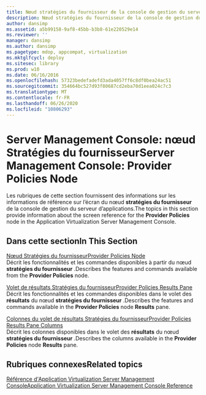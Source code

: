 ```yaml
---
title: Nœud stratégies du fournisseur de la console de gestion du serveur
description: Nœud stratégies du fournisseur de la console de gestion du serveur
author: dansimp
ms.assetid: a5b99158-9af8-45bb-b3b8-61e220529e14
ms.reviewer: ''
manager: dansimp
ms.author: dansimp
ms.pagetype: mdop, appcompat, virtualization
ms.mktglfcycl: deploy
ms.sitesec: library
ms.prod: w10
ms.date: 06/16/2016
ms.openlocfilehash: 57323bedefadefd3ada4057ff6c8df0bea24ac51
ms.sourcegitcommit: 354664bc527d93f80687cd2eba70d1eea024c7c3
ms.translationtype: MT
ms.contentlocale: fr-FR
ms.lasthandoff: 06/26/2020
ms.locfileid: "10806293"
---
```

# <span data-ttu-id="b303c-103">Server Management Console: nœud Stratégies du fournisseur</span><span class="sxs-lookup"><span data-stu-id="b303c-103">Server Management Console: Provider Policies Node</span></span>


<span data-ttu-id="b303c-104">Les rubriques de cette section fournissent des informations sur les informations de référence sur l’écran du nœud **stratégies du fournisseur** de la console de gestion du serveur d’applications.</span><span class="sxs-lookup"><span data-stu-id="b303c-104">The topics in this section provide information about the screen reference for the **Provider Policies** node in the Application Virtualization Server Management Console.</span></span>

## <span data-ttu-id="b303c-105">Dans cette section</span><span class="sxs-lookup"><span data-stu-id="b303c-105">In This Section</span></span>


<a href="" id="provider-policies-node"></a>[<span data-ttu-id="b303c-106">Nœud Stratégies du fournisseur</span><span class="sxs-lookup"><span data-stu-id="b303c-106">Provider Policies Node</span></span>](provider-policies-node.md)  
<span data-ttu-id="b303c-107">Décrit les fonctionnalités et les commandes disponibles à partir du nœud **stratégies du fournisseur** .</span><span class="sxs-lookup"><span data-stu-id="b303c-107">Describes the features and commands available from the **Provider Policies** node.</span></span>

<a href="" id="provider-policies-results-pane"></a>[<span data-ttu-id="b303c-108">Volet de résultats Stratégies du fournisseur</span><span class="sxs-lookup"><span data-stu-id="b303c-108">Provider Policies Results Pane</span></span>](provider-policies-results-pane.md)  
<span data-ttu-id="b303c-109">Décrit les fonctionnalités et les commandes disponibles dans le volet des **résultats** du nœud **stratégies du fournisseur** .</span><span class="sxs-lookup"><span data-stu-id="b303c-109">Describes the features and commands available in the **Provider Policies** node **Results** pane.</span></span>

<a href="" id="provider-policies-results-pane-columns"></a>[<span data-ttu-id="b303c-110">Colonnes du volet de résultats Stratégies du fournisseur</span><span class="sxs-lookup"><span data-stu-id="b303c-110">Provider Policies Results Pane Columns</span></span>](provider-policies-results-pane-columns.md)  
<span data-ttu-id="b303c-111">Décrit les colonnes disponibles dans le volet des **résultats** du nœud **stratégies du fournisseur** .</span><span class="sxs-lookup"><span data-stu-id="b303c-111">Describes the columns available in the **Provider Policies** node **Results** pane.</span></span>

## <span data-ttu-id="b303c-112">Rubriques connexes</span><span class="sxs-lookup"><span data-stu-id="b303c-112">Related topics</span></span>


[<span data-ttu-id="b303c-113">Référence d'Application Virtualization Server Management Console</span><span class="sxs-lookup"><span data-stu-id="b303c-113">Application Virtualization Server Management Console Reference</span></span>](application-virtualization-server-management-console-reference.md)

 

 





